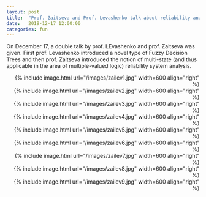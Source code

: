 ```yaml
---
layout: post
title:  "Prof. Zaitseva and Prof. Levashenko talk about reliability analysis"
date:   2019-12-17 12:00:00
categories: fun
---
```


On December 17, a double talk by prof. LEvashenko and prof. Zaitseva was given. First prof. Levashenko introduced a novel type of Fuzzy Decision Trees and then prof. Zaitseva introduced the notion of multi-state (and thus applicable in the area of multiple-valued logic) reliability system analysis. 

<div class="content" markdown="1" align="right">
{% include image.html url="/images/zailev1.jpg" width=600 align="right" %}
</div>

<div class="content" markdown="1" align="right">
{% include image.html url="/images/zailev2.jpg" width=600 align="right" %}
</div>


<div class="content" markdown="1" align="right">
{% include image.html url="/images/zailev3.jpg" width=600 align="right" %}
</div>

<div class="content" markdown="1" align="right">
{% include image.html url="/images/zailev4.jpg" width=600 align="right" %}
</div>

<div class="content" markdown="1" align="right">
{% include image.html url="/images/zailev5.jpg" width=600 align="right" %}
</div>
<div class="content" markdown="1" align="right">
{% include image.html url="/images/zailev6.jpg" width=600 align="right" %}
</div>
<div class="content" markdown="1" align="right">
{% include image.html url="/images/zailev7.jpg" width=600 align="right" %}
</div>
<div class="content" markdown="1" align="right">
{% include image.html url="/images/zailev8.jpg" width=600 align="right" %}
</div>
<div class="content" markdown="1" align="right">
{% include image.html url="/images/zailev9.jpg" width=600 align="right" %}
</div>









